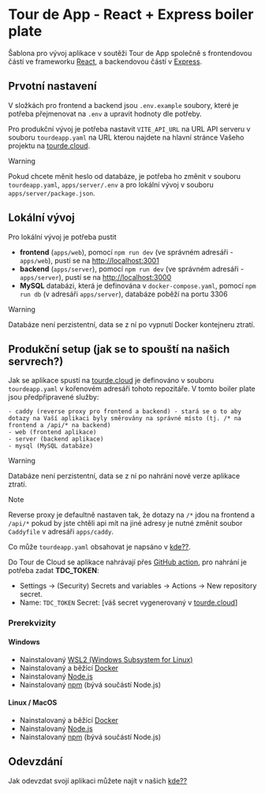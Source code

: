 # Tour de App - React + Express boiler plate

Šablona pro vývoj aplikace v soutěži Tour de App společně s frontendovou částí ve frameworku [React](https://react.dev/), a backendovou částí v [Express](https://expressjs.com/).

## Prvotní nastavení

V složkách pro frontend a backend jsou `.env.example` soubory, které je potřeba přejmenovat na `.env` a upravit hodnoty dle potřeby.

Pro produkční vývoj je potřeba nastavit `VITE_API_URL` na URL API serveru v souboru `tourdeapp.yaml` na URL kterou najdete na hlavní stránce Vašeho projektu na [tourde.cloud](https://tourde.cloud/).

> [!WARNING]
> Pokud chcete měnit heslo od databáze, je potřeba ho změnit v souboru `tourdeapp.yaml`, `apps/server/.env` a pro lokální vývoj v souboru `apps/server/package.json`.

## Lokální vývoj

Pro lokální vývoj je potřeba pustit
- **frontend** (`apps/web`), pomocí `npm run dev` (ve správném adresáři - `apps/web`), pustí se na [http://localhost:3001](http://localhost:3001)
- **backend** (`apps/server`), pomocí `npm run dev` (ve správném adresáři - `apps/server`), pustí se na [http://localhost:3000](http://localhost:3000)
- **MySQL** databázi, která je definována v `docker-compose.yaml`, pomocí `npm run db` (v adresáři `apps/server`), databáze poběží na portu 3306

> [!WARNING]
> Databáze není perzistentní, data se z ní po vypnutí Docker kontejneru ztratí.

## Produkční setup (jak se to spouští na našich servrech?)

Jak se aplikace spustí na [tourde.cloud](https://tourde.cloud/) je definováno v souboru `tourdeapp.yaml` v kořenovém adresáři tohoto repozitáře. V tomto boiler plate jsou předpřipravené služby:
```
- caddy (reverse proxy pro frontend a backend) - stará se o to aby dotazy na Vaší aplikaci byly směrovány na správné místo (tj. /* na frontend a /api/* na backend)
- web (frontend aplikace)
- server (backend aplikace)
- mysql (MySQL databáze)
```

> [!WARNING]
> Databáze není perzistentní, data se z ní po nahrání nové verze aplikace ztratí.

> [!NOTE]
> Reverse proxy je defaultně nastaven tak, že dotazy na `/*` jdou na frontend a `/api/*` pokud by jste chtěli api mít na jiné adresy je nutné změnit soubor `Caddyfile` v adresáři `apps/caddy`.

Co může `tourdeapp.yaml` obsahovat je napsáno v [kde??]().

Do Tour de Cloud se aplikace nahrávají přes [GitHub action](https://github.com/Student-Cyber-Games/upload-app?tab=readme-ov-file), pro nahrání je potřeba zadat **TDC_TOKEN**:
- Settings -> (Security) Secrets and variables -> Actions -> New repository secret.
- Name: `TDC_TOKEN` Secret: [váš secret vygenerovaný v [tourde.cloud](https://tourde.cloud/)]


### Prerekvizity

#### Windows

- Nainstalovaný [WSL2 (Windows Subsystem for Linux)](https://learn.microsoft.com/en-us/windows/wsl/install)
- Nainstalovaný a běžící [Docker](https://www.docker.com/)
- Nainstalovaný [Node.js](https://nodejs.org/en/download/)
- Nainstalovaný [npm](https://www.npmjs.com/get-npm) (bývá součástí Node.js)

#### Linux / MacOS

- Nainstalovaný a běžící [Docker](https://www.docker.com/)
- Nainstalovaný [Node.js](https://nodejs.org/en/download/)
- Nainstalovaný [npm](https://www.npmjs.com/get-npm) (bývá součástí Node.js)

## Odevzdání

Jak odevzdat svojí aplikaci můžete najít v našich [kde??]()

